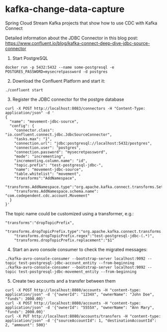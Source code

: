 # kafka-change-data-capture
Spring Cloud Stream Kafka projects that show how to use CDC with Kafka Connect

Detailed information about the JDBC Connector in this blog post: https://www.confluent.io/blog/kafka-connect-deep-dive-jdbc-source-connector

1. Start PostgreSQL

```
docker run -p 5432:5432 --name some-postgresql -e POSTGRES_PASSWORD=mysecretpassword -d postgres
```

2. Download the Confluent Platform and start it:

```
./confluent start
```

3. Register the JDBC connector for the postgre database
```
curl -X POST http://localhost:8083/connectors -H "Content-Type: application/json" -d '
{
  "name": "movement-jdbc-source",
  "config": {
    "connector.class": "io.confluent.connect.jdbc.JdbcSourceConnector",
    "tasks.max": "1",
    "connection.url": "jdbc:postgresql://localhost:5432/postgres",
    "connection.user": "postgres",
    "connection.password": "mysecretpassword",
    "mode": "incrementing",
    "incrementing.column.name": "id",
    "topic.prefix": "test-postgresql-jdbc-",
    "name": "movement-jdbc-source",
    "table.whitelist": "movement",
    "transforms":"AddNamespace", 
    "transforms.AddNamespace.type":"org.apache.kafka.connect.transforms.SetSchemaMetadata$Value",
    "transforms.AddNamespace.schema.name": "com.codependent.cdc.account.Movement"
  }
}'
```

The topic name could be customized using a transformer, e.g.:

```
"transforms":"dropTopicPrefix",
    "transforms.dropTopicPrefix.type":"org.apache.kafka.connect.transforms.RegexRouter",
    "transforms.dropTopicPrefix.regex":"test-postgresql-jdbc-(.*)",
    "transforms.dropTopicPrefix.replacement":"$1"
``` 

4. Start an avro console consumer to check the migrated messages:
```
./kafka-avro-console-consumer --bootstrap-server localhost:9092 --topic test-postgresql-jdbc-account_entity --from-beginning
./kafka-avro-console-consumer --bootstrap-server localhost:9092 --topic test-postgresql-jdbc-movement_entity --from-beginning
```


5. Create two accounts and a transfer between them
```
curl -X POST http://localhost:8080/accounts -H "content-type: application/json" -d '{"ownerId": "1234X", "ownerName": "John Doe", "funds": 2000.00}'
curl -X POST http://localhost:8080/accounts -H "content-type: application/json" -d '{"ownerId": "5555X", "ownerName": "Ann Mary", "funds": 2000.00}'
curl -X PUT http://localhost:8080/accounts/transfers -H "content-type: application/json" -d '{"sourceAccountId": 1, "destinationAccountId": 2, "ammount": 500}'
```
